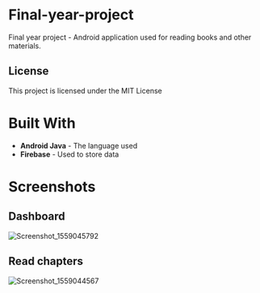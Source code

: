 # Final-year-project

Final year project - Android application used for reading books and other materials.

## License
This project is licensed under the MIT License

# Built With
* **Android Java** - The language used
* **Firebase** - Used to store data

# Screenshots

## Dashboard

![Screenshot_1559045792](https://user-images.githubusercontent.com/24418548/58477191-e1f4f180-814a-11e9-875b-358db56c3caa.png)

## Read chapters

![Screenshot_1559044567](https://user-images.githubusercontent.com/24418548/58476686-6a729280-8149-11e9-8b95-72644bed2aca.png)
